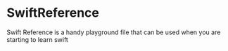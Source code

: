 SwiftReference
==============

Swift Reference is a handy playground file that can be used when you are starting to learn swift
